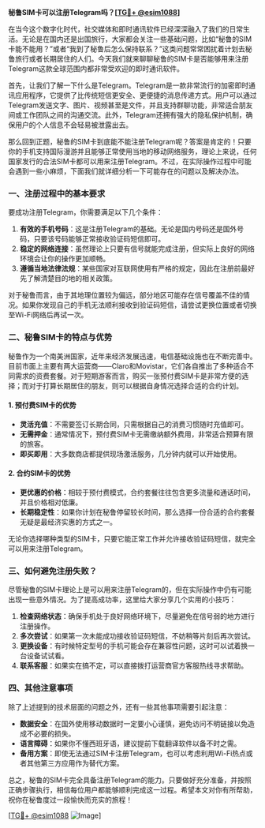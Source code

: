 **秘鲁SIM卡可以注册Telegram吗？[[TG💪+ @esim1088](https://t.me/s/esim1088)]**

在当今这个数字化时代，社交媒体和即时通讯软件已经深深融入了我们的日常生活。无论是在国内还是出国旅行，大家都会关注一些基础问题，比如“秘鲁的SIM卡能不能用？”或者“我到了秘鲁后怎么保持联系？”这类问题常常困扰着计划去秘鲁旅行或者长期居住的人们。今天我们就来聊聊秘鲁的SIM卡是否能够用来注册Telegram这款全球范围内都非常受欢迎的即时通讯软件。

首先，让我们了解一下什么是Telegram。Telegram是一款非常流行的加密即时通讯应用程序，它提供了比传统短信更安全、更便捷的消息传递方式。用户可以通过Telegram发送文字、图片、视频甚至是文件，并且支持群聊功能，非常适合朋友间或工作团队之间的沟通交流。此外，Telegram还拥有强大的隐私保护机制，确保用户的个人信息不会轻易被泄露出去。

那么回到正题，秘鲁的SIM卡到底能不能注册Telegram呢？答案是肯定的！只要你的手机支持国际漫游并且能够正常使用当地的移动网络服务，理论上来说，任何国家发行的合法SIM卡都可以用来注册Telegram。不过，在实际操作过程中可能会遇到一些小麻烦，下面我们就详细分析一下可能存在的问题以及解决办法。

### 一、注册过程中的基本要求

要成功注册Telegram，你需要满足以下几个条件：

1. **有效的手机号码**：这是注册Telegram的基础。无论是国内号码还是国外号码，只要该号码能够正常接收验证码短信即可。
2. **稳定的网络连接**：虽然理论上只要有信号就能完成注册，但实际上良好的网络环境会让你的操作更加顺畅。
3. **遵循当地法律法规**：某些国家对互联网使用有严格的规定，因此在注册前最好先了解清楚目的地的相关政策。

对于秘鲁而言，由于其地理位置较为偏远，部分地区可能存在信号覆盖不佳的情况。如果你发现自己的手机无法顺利接收到验证码短信，请尝试更换位置或者切换至Wi-Fi网络后再试一次。

### 二、秘鲁SIM卡的特点与优势

秘鲁作为一个南美洲国家，近年来经济发展迅速，电信基础设施也在不断完善中。目前市面上主要有两大运营商——Claro和Movistar，它们各自推出了多种适合不同需求的资费套餐。对于短期游客而言，购买一张预付费SIM卡是非常方便的选择；而对于打算长期居住的朋友，则可以根据自身情况选择合适的合约计划。

#### 1. 预付费SIM卡的优势

- **灵活充值**：不需要签订长期合同，只需根据自己的消费习惯随时充值即可。
- **无需押金**：通常情况下，预付费SIM卡无需缴纳额外费用，非常适合预算有限的旅客。
- **即买即用**：大多数商店都提供现场激活服务，几分钟内就可以开始使用。

#### 2. 合约SIM卡的优势

- **更优惠的价格**：相较于预付费模式，合约套餐往往包含更多流量和通话时间，并且价格相对低廉。
- **长期稳定性**：如果你计划在秘鲁停留较长时间，那么选择一份合适的合约套餐无疑是最经济实惠的方式之一。

无论你选择哪种类型的SIM卡，只要它能正常工作并允许接收验证码短信，就完全可以用来注册Telegram。

### 三、如何避免注册失败？

尽管秘鲁的SIM卡理论上是可以用来注册Telegram的，但在实际操作中仍有可能出现一些意外情况。为了提高成功率，这里给大家分享几个实用的小技巧：

1. **检查网络状态**：确保手机处于良好网络环境下，尽量避免在信号弱的地方进行注册操作。
2. **多次尝试**：如果第一次未能成功接收验证码短信，不妨稍等片刻后再次尝试。
3. **更换设备**：有时候特定型号的手机可能会存在兼容性问题，这时可以试着换一台设备试试看。
4. **联系客服**：如果实在搞不定，可以直接拨打运营商官方客服热线寻求帮助。

### 四、其他注意事项

除了上述提到的技术层面的问题之外，还有一些其他事项需要引起注意：

- **数据安全**：在国外使用移动数据时一定要小心谨慎，避免访问不明链接以免造成不必要的损失。
- **语言障碍**：如果你不懂西班牙语，建议提前下载翻译软件以备不时之需。
- **备用方案**：即使无法通过SIM卡注册Telegram，也可以考虑利用Wi-Fi热点或者其他第三方应用作为替代方案。

总之，秘鲁的SIM卡完全具备注册Telegram的能力。只要做好充分准备，并按照正确步骤执行，相信每位用户都能够顺利完成这一过程。希望本文对你有所帮助，祝你在秘鲁度过一段愉快而充实的旅程！

[[TG💪+ @esim1088](https://t.me/s/esim1088) ![Image](https://i.postimg.cc/4NQfJmqS/Snipaste-2025-05-13-00-14-12.png)]